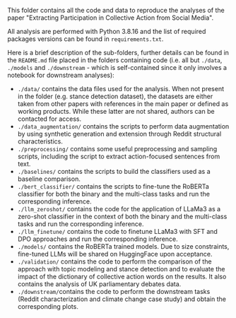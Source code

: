 This folder contains all the code and data to reproduce the analyses of the paper "Extracting Participation in Collective Action from Social Media". 

All analysis are performed with Python 3.8.16 and the list of required packages versions can be found in ``requirements.txt``.

Here is a brief description of the sub-folders, further details can be found in the `README.md` file placed in the folders containing code (i.e. all but `./data`, `./models` and `./downstream` - which is self-contained since it only involves a notebook for downstream analyses):
* `./data/` contains the data files used for the analysis. When not present in the folder (e.g. stance detection dataset), the datasets are either taken from other papers with references in the main paper or defined as working products. While these latter are not shared, authors can be contacted for access.
* `./data_augmentation/` contains the scripts to perform data augmentation by using synthetic generation and extension through Reddit structural characteristics.
* `./preprocessing/` contains some useful preprocessing and sampling scripts, including the script to extract action-focused sentences from text.
* `./baselines/` contains the scripts to build the classifiers used as a baseline comparison.
* `./bert_classifier/` contains the scripts to fine-tune the RoBERTa classifier for both the binary and the multi-class tasks and run the corresponding inference.
* `./llm_zeroshot/` contains the code for the application of LLaMa3 as a zero-shot classifier in the context of both the binary and the multi-class tasks and run the corresponding inference.
* `./llm_finetune/` contains the code to finetune LLaMa3 with SFT and DPO approaches and run the corresponding inference.
* `./models/` contains the RoBERTa trained models. Due to size constraints, fine-tuned LLMs will be shared on HuggingFace upon acceptance.
* `./validation/` contains the code to perform the comparison of the approach with topic modeling and stance detection and to evaluate the impact of the dictionary of collective action words on the results. It also contains the analysis of UK parliamentary debates data.
* `./downstream/`contains the code to perform the downstream tasks (Reddit characterization and climate change case study) and obtain the corresponding plots.